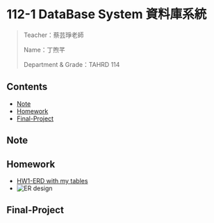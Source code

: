 # 112-1 DataBase System 資料庫系統
> Teacher：蔡芸琤老師
> 
> Name：丁煦芊
> 
> Department & Grade：TAHRD 114

## Contents
* [Note](#Note)
* [Homework](#Homework)
* [Final-Project](#Final-Project)

## Note

## Homework
* [HW1-ERD with my tables](https://youtu.be/L2LuY34XqNQ)
* ![ER design](https://github.com/xiaoqian0108/DB/commit/4aefc578382d0f682349ff168454f1dd259d2951)

## Final-Project
